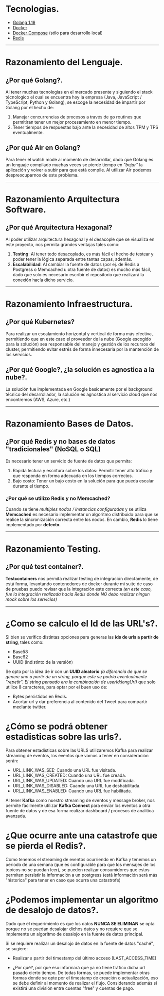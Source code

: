 # Tecnologias.

- [Golang 1.19](https://go.dev/)
- [Docker](https://www.docker.com/)
- [Docker Compose](https://docs.docker.com/compose/) (sólo para desarrollo local)
- [Redis](https://redis.io/)

---

# Razonamiento del Lenguaje.

## ¿Por qué Golang?.

Al tener muchas tecnologias en el mercado presente y siguiendo el stack técnologico el cual se encuentra hoy la empresa (Java, JavaScript / TypeScript, Python y Golang), se escoge la necesidad de impartir por Golang por el hecho de:

1. Manejar concurrencias de procesos a través de go routines que permitiran tener un mejor procesamiento en menor tiempo.
2. Tener tiempos de respuestas bajo ante la necesidad de altos TPM y TPS eventualmente.

## ¿Por qué Air en Golang?

Para tener el watch mode al momento de desarrollar, dado que Golang es un lenguaje compilado muchas veces se pierde tiempo en _"bajar"_ la aplicación y volver a subir para que está compile. Al utilizar Air podemos despreocuparnos de este problema.

---

# Razonamiento Arquitectura Software.

## ¿Por qué Arquitectura Hexagonal?

Al poder utilizar arquitectura hexagonal y el desacople que se visualiza en este proyecto, nos permita grandes ventajas tales como:

1. **Testing**: Al tener todo desacoplado, es más fácil el hecho de testear y poder tener la lógica separada entre tantas capas, además.
2. **Escalabilidad**: Al cambiar la fuente de datos (por ej. de Redis a Postgress o Memcached u otra fuente de datos) es mucho más fácil, dado que solo es necesario escribir el repositorio que realizará la conexión hacía dicho servicio.

---

# Razonamiento Infraestructura.

## ¿Por qué Kubernetes?

Para realizar un escalamiento horizontal y vertical de forma más efectiva, permitiendo que en este caso el proveedor de la nube (Google escogido para la solución) sea responsable del manejo y gestión de los recursos del cluster, permitiendo evitar estrés de forma innecesaria por la mantención de los servicios.

## ¿Por qué Google?, ¿la solución es agnostica a la nube?.

La solución fue implementada en Google basicamente por el background técnico del desarrollador, la solución es agnostica al servicio cloud que nos encontremos (AWS, Azure, etc.)

---

# Razonamiento Bases de Datos.

## ¿Por qué Redis y no bases de datos "tradicionales" (NoSQL o SQL)

Es necesario tener un servicio de fuente de datos que permita:

1. Rápida lectura y escritura sobre los datos: Permitir tener alto tráfico y que responda en forma adecuada en los tiempos correctos.
2. Bajo costo: Tener un bajo costo en la solución para que pueda escalar durante el tiempo.

### ¿Por qué se utilizo Redis y no Memcached?

Cuando se tiene _multiples nodos / instancias configuradas_ y se utiliza **Memcached** es necesario implementar un algoritmo distribuido para que se realice la sincronización correcta entre los nodos. En cambio, **Redis** lo tiene implementado por **defecto**.

---

# Razonamiento Testing.

## ¿Por qué test container?.

**Testcontainers** nos permita realizar testing de integración directamente, de está forma, levantando contenedores de docker durante mi suite de caso de pruebas puedo revisar que la integración este correcta _(en este caso, fue la integración realizada hacía Redis donde NO debo realizar ningun mock sobre los servicios)_

---

# ¿Como se calculo el Id de las URL's?.
Si bien se verifico distintas opciones para generas las **ids de urls a partir de string**, tales como:
- Base58
- Base62
- UUID (indistinto de la versión)

Se opto por la idea de ir con un **UUID aleatorio** _(a diferencia de que se genere uno a partir de un string, porque este se podría eventualmente "repetir". El string pensado era la combinación de userId:longUrl)_ que solo utilice 8 caracteres, para optar por el buen uso de:
- Bytes persistidos en Redis.
- Acortar url y dar preferencia al contenido del Tweet para compartir mediante twitter.

# ¿Cómo se podrá obtener estadisticas sobre las urls?.
Para obtener estadisticas sobre las URLS utilizaremos Kafka para realizar streaming de eventos, los eventos que vamos a tener en consideración serán:
- URL_LINK_WAS_SEE: Cuando una URL fue visitada.
- URL_LINK_WAS_CREATED: Cuando una URL fue creada.
- URL_LINK_WAS_UPDATED: Cuando una URL fue modificada.
- URL_LINK_WAS_DISABLED: Cuando una URL fue deshabilitada.
- URL_LINK_WAS_ENABLED: Cuando una URL fue habilitada.

Al tener **Kafka** como nuestro streaming de eventos y message broker, nos permite fácilmente utilizar **Kafka Connect** para enviar los eventos a otra fuente de datos y de esa forma realizar dashboard / procesos de analitica avanzada.


# ¿Que ocurre ante una catastrofe que se pierda el Redis?.
Como tenemos el streaming de eventos ocurriendo en Kafka y tenemos un periodo de una semana (que es configurable para que los mensajes de los topicos no se puedan leer), se pueden realizar consumidores que estos permiten persistir la información a un postgress (está información será más "historica" para tener en caso que ocurra una catastrofe)

# ¿Podemos implementar un algoritmo de desalojo de datos?.
Dado que el requerimiento es que los datos **NUNCA SE ELIMINAN** se opta porque no se puedan desalojar dichos datos y no requiere que se implemente un algoritmo de desalojo en la fuente de datos principal. 

Si se requiere realizar un desalojo de datos en la fuente de datos "caché", se sugiere:
- Realizar a partir del timestamp del último acceso (LAST_ACCESS_TIME)

- ¿Por qué?, por que eso informará que ya no tiene tráfico dicha url pasado cierto tiempo. De todas formas, se puede implementar otras formas donde se opte por el timestamp de creación o actualización, eso se debe definir al momento de realizar el flujo. Considerando además si existirá una división entre cuentas "free" y cuentas de pago.
